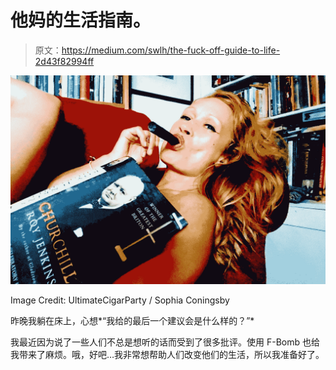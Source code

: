# 他妈的生活指南。

> 原文：<https://medium.com/swlh/the-fuck-off-guide-to-life-2d43f82994ff>

![](img/ea1ea16850f2a5bfeb721c19c8dd4dce.png)

Image Credit: UltimateCigarParty / Sophia Coningsby

昨晚我躺在床上，心想*“我给的最后一个建议会是什么样的？”*

我最近因为说了一些人们不总是想听的话而受到了很多批评。使用 F-Bomb 也给我带来了麻烦。哦，好吧…我非常想帮助人们改变他们的生活，所以我准备好了。